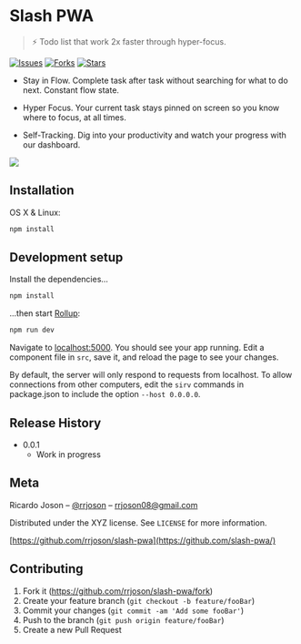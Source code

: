 # Slash PWA
> ⚡️ Todo list that work 2x faster through hyper-focus.

[![Issues][issues-image]][issues-url]
[![Forks][forks-image]][forks-url]
[![Stars][stars-image]][stars-url]

- Stay in Flow. Complete task after task without searching for what to do next. Constant flow state.

- Hyper Focus. Your current task stays pinned on screen so you know where to focus, at all times.

- Self-Tracking. Dig into your productivity and watch your progress with our dashboard.

![](header.png)

## Installation

OS X & Linux:

```sh
npm install
```

## Development setup

Install the dependencies...

```bash
npm install
```

...then start [Rollup](https://rollupjs.org):

```bash
npm run dev
```

Navigate to [localhost:5000](http://localhost:5000). You should see your app running. Edit a component file in `src`, save it, and reload the page to see your changes.

By default, the server will only respond to requests from localhost. To allow connections from other computers, edit the `sirv` commands in package.json to include the option `--host 0.0.0.0`.

## Release History

* 0.0.1
    * Work in progress

## Meta

Ricardo Joson – [@rrjoson](https://twitter.com/rrjoson) – rrjoson08@gmail.com

Distributed under the XYZ license. See ``LICENSE`` for more information.

[https://github.com/rrjoson/slash-pwa](https://github.com/slash-pwa/)

## Contributing

1. Fork it (<https://github.com/rrjoson/slash-pwa/fork>)
2. Create your feature branch (`git checkout -b feature/fooBar`)
3. Commit your changes (`git commit -am 'Add some fooBar'`)
4. Push to the branch (`git push origin feature/fooBar`)
5. Create a new Pull Request

<!-- Markdown link & img dfn's -->

[issues-image]: https://img.shields.io/github/issues/rrjoson/slash-pwa
[issues-url]: https://github.com/rrjoson/slash-pwa/issues
[forks-image]: https://img.shields.io/github/forks/rrjoson/slash-pwa
[forks-url]: https://github.com/rrjoson/slash-pwa/network/members
[stars-image]: https://img.shields.io/github/stars/rrjoson/slash-pwa
[stars-url]: https://github.com/rrjoson/slash-pwa/stargazers

